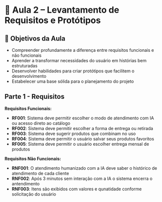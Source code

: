 # 🧩 Aula 2 – Levantamento de Requisitos e Protótipos

## 🎯 Objetivos da Aula

- Compreender profundamente a diferença entre requisitos funcionais e não funcionais
- Aprender a transformar necessidades do usuário em histórias bem estruturadas
- Desenvolver habilidades para criar protótipos que facilitem o desenvolvimento
- Estabelecer uma base sólida para o planejamento do projeto

## Parte 1 - Requisitos

**Requisitos Funcionais:**

  - **RF001**: Sistema deve permitir escolher o modo de atendimento com IA ou acesso direto ao catálogo
  - **RF002**: Sistema deve permitir escolher a forma de entrega ou retirada
  - **RF003**: Sistema deve sugerir produtos que combinam no uso
  - **RF004**: Sistema deve permitir o usuário salvar seus produtos favoritos
  - **RF005**: Sistema deve permitir o usuário escolher entrega mensal de produtos

**Requisitos Não Funcionais:**
 
  - **RNF001**: O atendimento humanizado com a IA deve saber o histórico de atendimento de cada cliente
  - **RNF002**: Após 3 minutos sem interação com a IA o sistema encerra o antendimento
  - **RNF003**: Itens são exibidos com valores e qunatidade conforme solicitação do usuário


